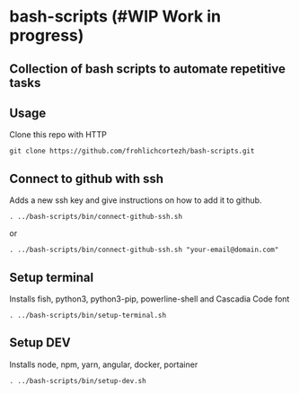 # **bash-scripts (#WIP Work in progress)**
## Collection of bash scripts to automate repetitive tasks


## **Usage**

Clone this repo with HTTP
```
git clone https://github.com/frohlichcortezh/bash-scripts.git
```

## **Connect to github with ssh**

  Adds a new ssh key and give instructions on how to add it to github.
  ```
  . ../bash-scripts/bin/connect-github-ssh.sh
  ```

  or 
  ```
  . ../bash-scripts/bin/connect-github-ssh.sh "your-email@domain.com"
  ```

## **Setup terminal**

Installs fish, python3, python3-pip, powerline-shell and Cascadia Code font

  ```
  . ../bash-scripts/bin/setup-terminal.sh
  ```

## **Setup DEV**

Installs node, npm, yarn, angular, docker, portainer

  ```
  . ../bash-scripts/bin/setup-dev.sh
  ```